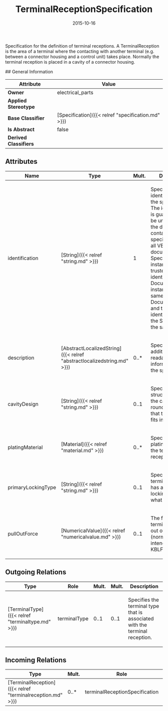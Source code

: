 ﻿---
title: TerminalReceptionSpecification
toc: false
type: specs
date: "2015-10-16"
draft: false
specification: VEC
version: 1.1.2
documentType: "Recommendation"
elementType: Class
classes:
  - TerminalReceptionSpecification
menu_name: vec-1.1.2
---
<p> Specification for the definition of terminal receptions. A TerminalReception is the area of a terminal where the contacting with another terminal (e.g. between a connector housing and a control unit) takes place. Normally the terminal reception is placed in a cavity of a connector housing.      </p>
## General Information

| Attribute               | Value |
|-------------------------|-------|
| **Owner**               | electrical_parts |
| **Applied Stereotype**  |   |
| **Base Classifier**     | [Specification]({{< relref "specification.md" >}})<br/>  |
| **Is Abstract**         | false |
| **Derived Classifiers** |   |

## Attributes
|  Name  |  Type  |  Mult.  |  Description  |  Owning Classifier  |
|--------|--------|---------|---------------|--------------|
|identification | [String]({{< relref "string.md" >}}) | 1 | <p> Specifies a unique identification of the specification. The identification is guaranteed to be unique within the document containing the specification. Over all VEC-documents a Specification-instance can be trusted to be identical if the DocumentVersion-instance is the same (see DocumentVersion) and the identification of the Specification is the same.      </p> | [Specification]({{< relref "specification.md" >}}) |
|description | [AbstractLocalizedString]({{< relref "abstractlocalizedstring.md" >}}) | 0..* | <p> Specifies additional, human readable information about the specification.      </p> | [Specification]({{< relref "specification.md" >}}) |
|cavityDesign | [String]({{< relref "string.md" >}}) | 0..1 | <p> Specifies the structural shape of the cavity, e.g. round, flat, box that the terminal fits in.      </p> | [TerminalReceptionSpecification]({{< relref "terminalreceptionspecification.md" >}}) |
|platingMaterial | [Material]({{< relref "material.md" >}}) | 0..* | <p>Specifies the plating material of the terminal reception. </p> | [TerminalReceptionSpecification]({{< relref "terminalreceptionspecification.md" >}}) |
|primaryLockingType | [String]({{< relref "string.md" >}}) | 0..1 | <p>Specifies if the terminal reception has a primary locking and of what type it is. </p> | [TerminalReceptionSpecification]({{< relref "terminalreceptionspecification.md" >}}) |
|pullOutForce | [NumericalValue]({{< relref "numericalvalue.md" >}}) | 0..1 | <p>The force until the terminal is pulled out of the housing (normally a not intended case). KBLFRM-366 </p> | [TerminalReceptionSpecification]({{< relref "terminalreceptionspecification.md" >}}) |

## Outgoing Relations
|    Type  |   Role   |   Mult.   |   Mult.   |   Description   |
|----------|----------|-----------|-----------|-----------------|
| [TerminalType]({{< relref "terminaltype.md" >}}) | terminalType | 0..1 | 0..1 | <p> Specifies the terminal type that is associated with the terminal reception.      </p> |
##  Incoming Relations
|    Type  |   Mult.  |   Role    |   Mult.   |   Description  |
|----------|----------|-----------|-----------|----------------|
| [TerminalReception]({{< relref "terminalreception.md" >}}) | 0..* | terminalReceptionSpecification | 0..1 | References the TerminalReceptionSpecification that specifies the TerminalReception. |
